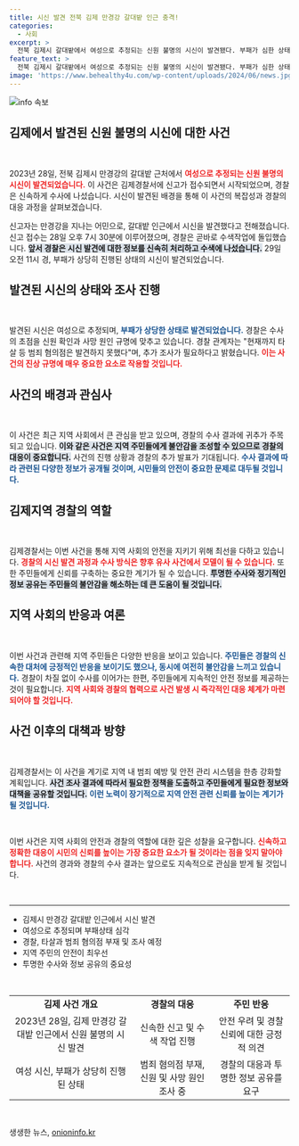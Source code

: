 ```yaml
---
title: 시신 발견 전북 김제 만경강 갈대밭 인근 충격!
categories:
  - 사회
excerpt: >
  전북 김제시 갈대밭에서 여성으로 추정되는 신원 불명의 시신이 발견됐다. 부패가 심한 상태로, 경찰은 타살 혐의는 없다고 밝혔지만 사인 조사에 나섰다. 이 사건의 전말이 궁금하다면 클릭하세요!
feature_text: >
  전북 김제시 갈대밭에서 여성으로 추정되는 신원 불명의 시신이 발견됐다. 부패가 심한 상태로, 경찰은 타살 혐의는 없다고 밝혔지만 사인 조사에 나섰다. 이 사건의 전말이 궁금하다면 클릭하세요!
image: 'https://www.behealthy4u.com/wp-content/uploads/2024/06/news.jpg'
---
```


<p><img src="https://www.behealthy4u.com/wp-content/uploads/2024/06/news.jpg" alt="info 속보" /></p>

<h2 data-ke-size="size26">김제에서 발견된 신원 불명의 시신에 대한 사건</h2>

<p data-ke-size="size16">&nbsp;</p>

<p data-ke-size="size16">2023년 28일, 전북 김제시 만경강의 갈대밭 근처에서 <b><span style="color: #ee2323;">여성으로 추정되는 신원 불명의 시신이 발견되었습니다.</span></b> 이 사건은 김제경찰서에 신고가 접수되면서 시작되었으며, 경찰은 신속하게 수사에 나섰습니다. 시신이 발견된 배경을 통해 이 사건의 복잡성과 경찰의 대응 과정을 살펴보겠습니다.</p>

<p data-ke-size="size16">신고자는 만경강을 지나는 어민으로, 갈대밭 인근에서 시신을 발견했다고 전해졌습니다. 신고 접수는 28일 오후 7시 30분에 이루어졌으며, 경찰은 곧바로 수색작업에 돌입했습니다. <b><span style="background-color: #21538527;">앞서 경찰은 시신 발견에 대한 정보를 신속히 처리하고 수색에 나섰습니다.</span></b> 29일 오전 11시 경, 부패가 상당히 진행된 상태의 시신이 발견되었습니다.</p>

<h2 data-ke-size="size26">발견된 시신의 상태와 조사 진행</h2>

<p data-ke-size="size16">&nbsp;</p>

<p data-ke-size="size16">발견된 시신은 여성으로 추정되며, <b><span style="color: #1a5490;">부패가 상당한 상태로 발견되었습니다.</span></b> 경찰은 수사의 초점을 신원 확인과 사망 원인 규명에 맞추고 있습니다. 경찰 관계자는 "현재까지 타살 등 범죄 혐의점은 발견하지 못했다"며, 추가 조사가 필요하다고 밝혔습니다. <b><span style="color: #ee2323;">이는 사건의 진상 규명에 매우 중요한 요소로 작용할 것입니다.</span></b></p>

<h2 data-ke-size="size26">사건의 배경과 관심사</h2>

<p data-ke-size="size16">&nbsp;</p>

<p data-ke-size="size16">이 사건은 최근 지역 사회에서 큰 관심을 받고 있으며, 경찰의 수사 결과에 귀추가 주목되고 있습니다. <b><span style="background-color: #21538527;">이와 같은 사건은 지역 주민들에게 불안감을 조성할 수 있으므로 경찰의 대응이 중요합니다.</span></b> 사건의 진행 상황과 경찰의 추가 발표가 기대됩니다. <b><span style="color: #1a5490;">수사 결과에 따라 관련된 다양한 정보가 공개될 것이며, 시민들의 안전이 중요한 문제로 대두될 것입니다.</span></b></p>

<h2 data-ke-size="size26">김제지역 경찰의 역할</h2>

<p data-ke-size="size16">&nbsp;</p>

<p data-ke-size="size16">김제경찰서는 이번 사건을 통해 지역 사회의 안전을 지키기 위해 최선을 다하고 있습니다. <b><span style="color: #ee2323;">경찰의 시신 발견 과정과 수사 방식은 향후 유사 사건에서 모델이 될 수 있습니다.</span></b> 또한 주민들에게 신뢰를 구축하는 중요한 계기가 될 수 있습니다. <b><span style="background-color: #21538527;">투명한 수사와 정기적인 정보 공유는 주민들의 불안감을 해소하는 데 큰 도움이 될 것입니다.</span></b></p>

<h2 data-ke-size="size26">지역 사회의 반응과 여론</h2>

<p data-ke-size="size16">&nbsp;</p>

<p data-ke-size="size16">이번 사건과 관련해 지역 주민들은 다양한 반응을 보이고 있습니다. <b><span style="color: #1a5490;">주민들은 경찰의 신속한 대처에 긍정적인 반응을 보이기도 했으나, 동시에 여전히 불안감을 느끼고 있습니다.</span></b> 경찰이 차질 없이 수사를 이어가는 한편, 주민들에게 지속적인 안전 정보를 제공하는 것이 필요합니다. <b><span style="color: #ee2323;">지역 사회와 경찰의 협력으로 사건 발생 시 즉각적인 대응 체계가 마련되어야 할 것입니다.</span></b></p>

<h2 data-ke-size="size26">사건 이후의 대책과 방향</h2>

<p data-ke-size="size16">&nbsp;</p>

<p data-ke-size="size16">김제경찰서는 이 사건을 계기로 지역 내 범죄 예방 및 안전 관리 시스템을 한층 강화할 계획입니다. <b><span style="background-color: #21538527;">사건 조사 결과에 따라서 필요한 정책을 도출하고 주민들에게 필요한 정보와 대책을 공유할 것입니다.</span></b> <b><span style="color: #1a5490;">이런 노력이 장기적으로 지역 안전 관련 신뢰를 높이는 계기가 될 것입니다.</span></b></p>

<p data-ke-size="size16">&nbsp;</p>

<p data-ke-size="size16">이번 사건은 지역 사회의 안전과 경찰의 역할에 대한 깊은 성찰을 요구합니다. <b><span style="color: #ee2323;">신속하고 정확한 대응이 시민의 신뢰를 높이는 가장 중요한 요소가 될 것이라는 점을 잊지 말아야 합니다.</span></b> 사건의 경과와 경찰의 수사 결과는 앞으로도 지속적으로 관심을 받게 될 것입니다.</p>

<p data-ke-size="size16">&nbsp;</p>

<hr>

<ul>
<li>김제시 만경강 갈대밭 인근에서 시신 발견</li>
<li>여성으로 추정되며 부패상태 심각</li>
<li>경찰, 타살과 범죄 혐의점 부재 및 조사 예정</li>
<li>지역 주민의 안전이 최우선</li>
<li>투명한 수사와 정보 공유의 중요성</li>
</ul>

<p data-ke-size="size16">&nbsp;</p>

<table>
<tr>
<td style="text-align: center; height: 17px;"><b>김제 사건 개요</b></td>
<td style="text-align: center; height: 17px;"><b>경찰의 대응</b></td>
<td style="text-align: center; height: 17px;"><b>주민 반응</b></td>
</tr>
<tr>
<td style="text-align: center; height: 17px;">2023년 28일, 김제 만경강 갈대밭 인근에서 신원 불명의 시신 발견</td>
<td style="text-align: center; height: 17px;">신속한 신고 및 수색 작업 진행</td>
<td style="text-align: center; height: 17px;">안전 우려 및 경찰 신뢰에 대한 긍정적 의견</td>
</tr>
<tr>
<td style="text-align: center; height: 17px;">여성 시신, 부패가 상당히 진행된 상태</td>
<td style="text-align: center; height: 17px;">범죄 혐의점 부재, 신원 및 사망 원인 조사 중</td>
<td style="text-align: center; height: 17px;">경찰의 대응과 투명한 정보 공유를 요구</td>
</tr>
</table>

<p data-ke-size="size16">&nbsp;</p>
생생한 뉴스, <a href="https://onioninfo.kr" rel="dofollow">onioninfo.kr</a>


